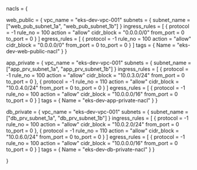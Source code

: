 nacls = {

  web_public = {
    vpc_name = "eks-dev-vpc-001"
    subnets = {
      subnet_name = ["web_pub_subnet_1a", "web_pub_subnet_1b"]
    }
    ingress_rules = [
      {
        protocol   = -1
        rule_no    = 100
        action     = "allow"
        cidr_block = "0.0.0.0/0"
        from_port  = 0
        to_port    = 0
      }
    ]
    egress_rules = [
      {
        protocol   = -1
        rule_no    = 100
        action     = "allow"
        cidr_block = "0.0.0.0/0"
        from_port  = 0
        to_port    = 0
      }
    ]
    tags = {
      Name = "eks-dev-web-public-nacl"
    }
  }

  app_private = {
    vpc_name = "eks-dev-vpc-001"
    subnets = {
      subnet_name = ["app_prv_subnet_1a", "app_prv_subnet_1b"]
    }
    ingress_rules = [
      {
        protocol   = -1
        rule_no    = 100
        action     = "allow"
        cidr_block = "10.0.3.0/24"
        from_port  = 0
        to_port    = 0
      },
      {
        protocol   = -1
        rule_no    = 110
        action     = "allow"
        cidr_block = "10.0.4.0/24"
        from_port  = 0
        to_port    = 0
      }
    ]
    egress_rules = [
      {
        protocol   = -1
        rule_no    = 100
        action     = "allow"
        cidr_block = "10.0.0.0/16"
        from_port  = 0
        to_port    = 0
      }
    ]
    tags = {
      Name = "eks-dev-app-private-nacl"
    }
  }

  db_private = {
    vpc_name = "eks-dev-vpc-001"
    subnets = {
      subnet_name = ["db_prv_subnet_1a", "db_prv_subnet_1b"]
    }
    ingress_rules = [
      {
        protocol   = -1
        rule_no    = 100
        action     = "allow"
        cidr_block = "10.0.2.0/24"
        from_port  = 0
        to_port    = 0
      },
      {
        protocol   = -1
        rule_no    = 110
        action     = "allow"
        cidr_block = "10.0.6.0/24"
        from_port  = 0
        to_port    = 0
      }
    ]
    egress_rules = [
      {
        protocol   = -1
        rule_no    = 100
        action     = "allow"
        cidr_block = "10.0.0.0/16"
        from_port  = 0
        to_port    = 0
      }
    ]
    tags = {
      Name = "eks-dev-db-private-nacl"
    }
  }

}